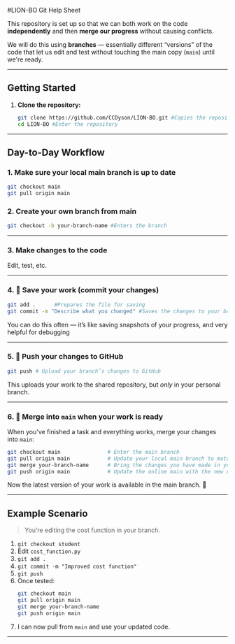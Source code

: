#LION-BO Git Help Sheet

This repository is set up so that we can both work on the code **independently** and then **merge our progress** without causing conflicts.

We will do this using **branches** — essentially different “versions” of the code that let us edit and test without touching the main copy (`main`) until we're ready.

---

## Getting Started

1. **Clone the repository:**

   ```bash
   git clone https://github.com/CCDyson/LION-BO.git #Copies the repository over from GitHub
   cd LION-BO #Enter the repository
   ```

---

## Day-to-Day Workflow

### 1. Make sure your local main branch is up to date

```bash
git checkout main
git pull origin main
```


### 2. Create your own branch from main

```bash
git checkout -b your-branch-name #Enters the branch
```

---

### 3. Make changes to the code

Edit, test, etc.

---

### 4. 📂 Save your work (commit your changes)

```bash
git add .      #Prepares the file for saving
git commit -m "Describe what you changed" #Saves the changes to your branch
```

You can do this often — it’s like saving snapshots of your progress, and very helpful for debugging

---

### 5. 🚀 Push your changes to GitHub

```bash
git push # Upload your branch’s changes to GitHub
```

This uploads your work to the shared repository, but *only* in your personal branch.

---

### 6. 🔄 Merge into `main` when your work is ready

When you've finished a task and everything works, merge your changes into `main`:

```bash
git checkout main               # Enter the main branch
git pull origin main            # Update your local main branch to match the online one
git merge your-branch-name      # Bring the changes you have made in your branch to the main           
git push origin main            # Update the online main with the new changes
```

Now the latest version of your work is available in the main branch. 🎉

---

## Example Scenario

> You’re editing the cost function in your branch.

1. `git checkout student`
2. Edit `cost_function.py`
3. `git add .`
4. `git commit -m "Improved cost function"`
5. `git push`
6. Once tested:
   ```bash
   git checkout main
   git pull origin main
   git merge your-branch-name
   git push origin main
   ```
7. I can now pull from `main` and use your updated code.

---

